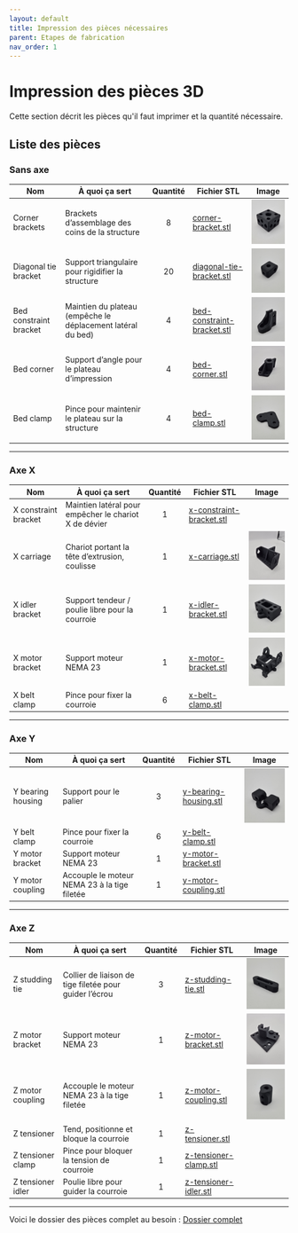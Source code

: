 ```yaml
---
layout: default
title: Impression des pièces nécessaires
parent: Etapes de fabrication
nav_order: 1
---
```


# Impression des pièces 3D

Cette section décrit les pièces qu'il faut imprimer et la quantité nécessaire.

## Liste des pièces

### Sans axe

| Nom                    | À quoi ça sert                                                    | Quantité | Fichier STL | Image |
|------------------------|--------------------------------------------------------------------|:--------:|-------------|-------|
| Corner brackets        | Brackets d’assemblage des coins de la structure                    |    8     |[corner-bracket.stl](../piece_3d/Corner-bracket.stl)             |<img src="../images/corner-bracket.jpg" alt="corner-bracket" width="150px"/>|
| Diagonal tie bracket   | Support triangulaire pour rigidifier la structure                  |   20     |[diagonal-tie-bracket.stl](../piece_3d/Diagonal-tie-bracket.stl) |<img src="../images/diagonal-tie-bracket.jpg" alt="diagonal-tie-bracket" width="150px"/>|
| Bed constraint bracket | Maintien du plateau (empêche le déplacement latéral du bed)        |    4     |[bed-constraint-bracket.stl](../piece_3d/Bed-constraint-bracket.stl) |<img src="../images/bed-constraint-bracket.jpg" alt="bed-constraint-bracket" width="150px"/>|
| Bed corner             | Support d’angle pour le plateau d’impression                       |    4     |[bed-corner.stl](../piece_3d/Bed-corner.stl)                      |<img src="../images/bed-corner.jpg" alt="bed-corner" width="150px"/>|
| Bed clamp              | Pince pour maintenir le plateau sur la structure                   |    4     |[bed-clamp.stl](../piece_3d/Bed-clamp.stl)                         |<img src="../images/bed-clamp.jpg" alt="bed-clamp" width="150px"/>|

---

### Axe X

| Nom                  | À quoi ça sert                                                           | Quantité | Fichier STL | Image |
|----------------------|---------------------------------------------------------------------------|:--------:|-------------|-------|
| X constraint bracket | Maintien latéral pour empêcher le chariot X de dévier                     |    1     |[x-constraint-bracket.stl](../piece_3d/X-constraint-bracket.stl) |<model-viewer src="../piece_3d/X-constraint-bracket.stl" alt="X constraint bracket" camera-controls style="width:150px; height:150px;"></model-viewer>|
| X carriage           | Chariot portant la tête d’extrusion, coulisse                             |    1     |[x-carriage.stl](../piece_3d/X-carriage.stl)                     |<img src="../images/x_carriage.jpg" alt="x-carriage" width="150px"/>|
| X idler bracket      | Support tendeur / poulie libre pour la courroie                           |    1     |[x-idler-bracket.stl](../piece_3d/X-idler-bracket.stl)           |<img src="../images/x-idler-bracket.jpg" alt="x-idler-bracket" width="150px"/>|
| X motor bracket      | Support moteur NEMA 23                                                    |    1     |[x-motor-bracket.stl](../piece_3d/X-motor-bracket.stl)           |<img src="../images/X-motor-bracket.jpg" alt="x-motor-bracket" width="150px"/>|
| X belt clamp         | Pince pour fixer la courroie                                              |    6     |[x-belt-clamp.stl](../piece_3d/X-belt-clamp.stl)                 |<model-viewer src="../piece_3d/X-belt-clamp.stl" alt="X belt clamp" camera-controls style="width:150px; height:150px;"></model-viewer>|

---

### Axe Y

| Nom                 | À quoi ça sert                                                         | Quantité | Fichier STL | Image |
|---------------------|-------------------------------------------------------------------------|:--------:|-------------|-------|
| Y bearing housing   | Support pour le palier                                                  |    3     |[y-bearing-housing.stl](../piece_3d/Y-bearing-housing.stl)       |<img src="../images/Y-bearing-housing.jpg" alt="y-bearing-housing" width="150px"/>|
| Y belt clamp        | Pince pour fixer la courroie                                            |    6     |[y-belt-clamp.stl](../piece_3d/Y-belt-clamp.stl)                 |<model-viewer src="../piece_3d/Y-belt-clamp.stl" alt="Y belt clamp" camera-controls style="width:150px; height:150px;"></model-viewer>|
| Y motor bracket     | Support moteur NEMA 23                                                  |    1     |[y-motor-bracket.stl](../piece_3d/Y-motor-bracket.stl)           |<model-viewer src="../piece_3d/Y-motor-bracket.stl" alt="Y motor bracket" camera-controls style="width:150px; height:150px;"></model-viewer>|
| Y motor coupling    | Accouple le moteur NEMA 23 à la tige filetée                            |    1     |[y-motor-coupling.stl](../piece_3d/Y-motor-coupling.stl)         |<model-viewer src="../piece_3d/Y-motor-coupling.stl" alt="Y motor coupling" camera-controls style="width:150px; height:150px;"></model-viewer>|

---

### Axe Z

| Nom                  | À quoi ça sert                                                              | Quantité | Fichier STL | Image |
|----------------------|------------------------------------------------------------------------------|:--------:|-------------|-------|
| Z studding tie       | Collier de liaison de tige filetée pour guider l’écrou                       |    3     |[z-studding-tie.stl](../piece_3d/Z-studding-tie.stl)             |<img src="../images/z-studding-tie.jpg" alt="z-studding-tie" width="150px"/>|
| Z motor bracket      | Support moteur NEMA 23                                                       |    1     |[z-motor-bracket.stl](../piece_3d/Z-motor-bracket.stl)           |<img src="../images/Z-motor-bracket.jpg" alt="z-motor-bracket" width="150px"/>|
| Z motor coupling     | Accouple le moteur NEMA 23 à la tige filetée                                 |    1     |[z-motor-coupling.stl](../piece_3d/Z-motor-coupling.stl)         |<img src="../images/Z-motor-coupling.jpg" alt="z-motor-coupling" width="150px"/>|
| Z tensioner          | Tend, positionne et bloque la courroie                                       |    1     |[z-tensioner.stl](../piece_3d/Z-tensioner.stl)                   |<model-viewer src="../piece_3d/Z-tensioner.stl" alt="Z tensioner" camera-controls style="width:150px; height:150px;"></model-viewer>|
| Z tensioner clamp    | Pince pour bloquer la tension de courroie                                    |    1     |[z-tensioner-clamp.stl](../piece_3d/Z-tensioner-clamp.stl)       |<model-viewer src="../piece_3d/Z-tensioner-clamp.stl" alt="Z tensioner clamp" camera-controls style="width:150px; height:150px;"></model-viewer>|
| Z tensioner idler    | Poulie libre pour guider la courroie                                         |    1     |[z-tensioner-idler.stl](../piece_3d/Z-tensioner-idler.stl)       |<model-viewer src="../piece_3d/Z-tensioner-idler.stl" alt="Z tensioner idler" camera-controls style="width:150px; height:150px;"></model-viewer>|

---

Voici le dossier des pièces complet au besoin : [Dossier complet](../piece_3d/Reprap-cartesian-bot-1.0.5.zip)
